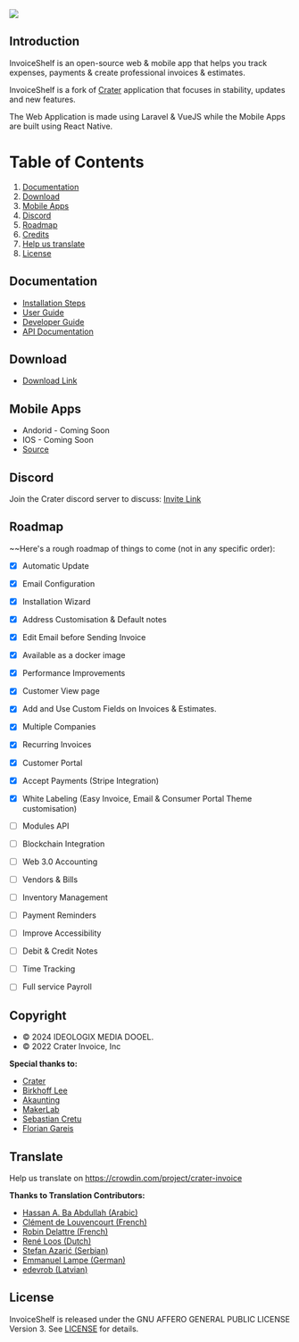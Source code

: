 <img src="https://github.com/InvoiceShelf/InvoiceShelf/assets/5760249/70c0ea3a-b497-4d9a-96f5-b15d112d6f59">

## Introduction

InvoiceShelf is an open-source web & mobile app that helps you track expenses, payments & create professional invoices & estimates.

InvoiceShelf is a fork of [Crater](https://crater.finance) application that focuses in stability, updates and new features.

The Web Application is made using Laravel & VueJS while the Mobile Apps are built using React Native.

# Table of Contents

1. [Documentation](#documentation)
2. [Download](#download)
3. [Mobile Apps](#mobile-apps)
4. [Discord](#discord)
5. [Roadmap](#roadmap)
6. [Credits](#credits)
7. [Help us translate](#translate)
8. [License](#license)

## Documentation

- [Installation Steps](https://docs.invoiceshelf.com/installation.html)
- [User Guide](https://docs.invoiceshelf.com/)
- [Developer Guide](https://docs.invoiceshelf.com/developer-guide.html)
- [API Documentation](https://api-docs.invoiceshelf.com)

## Download

- [Download Link](https://invoiceshelf.com/downloads)

## Mobile Apps

- Andorid - Coming Soon
- IOS - Coming Soon
- [Source](https://github.com/InvoiceShelf/mobile)

## Discord

Join the Crater discord server to discuss:
[Invite Link](https://discord.gg/KMpTGTpk)

## Roadmap

~~Here's a rough roadmap of things to come (not in any specific order):

- [x] Automatic Update
- [x] Email Configuration
- [x] Installation Wizard
- [x] Address Customisation & Default notes
- [x] Edit Email before Sending Invoice
- [x] Available as a docker image
- [x] Performance Improvements
- [x] Customer View page
- [x] Add and Use Custom Fields on Invoices & Estimates.
- [x] Multiple Companies
- [x] Recurring Invoices
- [x] Customer Portal
- [x] Accept Payments (Stripe Integration)
- [x] White Labeling (Easy Invoice, Email & Consumer Portal Theme customisation)
- [ ] Modules API
- [ ] Blockchain Integration
- [ ] Web 3.0 Accounting
- [ ] Vendors & Bills
- [ ] Inventory Management 
- [ ] Payment Reminders
- [ ] Improve Accessibility
- [ ] Debit & Credit Notes
- [ ] Time Tracking
- [ ] Full service Payroll


## Copyright

- © 2024 IDEOLOGIX MEDIA DOOEL.
- © 2022 Crater Invoice, Inc

**Special thanks to:**

- [Crater](https://crater.finance/)
- [Birkhoff Lee](https://github.com/BirkhoffLee)
- [Akaunting](https://github.com/akaunting/akaunting)
- [MakerLab](https://github.com/MakerLab-Dev)
- [Sebastian Cretu](https://github.com/sebastiancretu)
- [Florian Gareis](https://github.com/TheZoker)

## Translate

Help us translate on https://crowdin.com/project/crater-invoice

**Thanks to Translation Contributors:**

- [Hassan A. Ba Abdullah (Arabic)](https://github.com/hsnapps)
- [Clément de Louvencourt (French)](https://github.com/PHClement)
- [Robin Delattre (French)](https://github.com/RobinDev)
- [René Loos (Dutch)](https://github.com/Loosie94)
- [Stefan Azarić (Serbian)](https://github.com/azaricstefan)
- [Emmanuel Lampe (German)](https://github.com/rexlManu)
- [edevrob (Latvian)](https://github.com/edevrob)

## License

InvoiceShelf is released under the GNU AFFERO GENERAL PUBLIC LICENSE Version 3.
See [LICENSE](LICENSE) for details.
